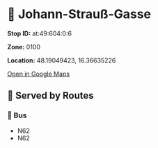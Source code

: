 # 🚉 Johann-Strauß-Gasse


**Stop ID:** at:49:604:0:6

**Zone:** 0100

**Location:** 48.19049423, 16.36635226

[Open in Google Maps](https://www.google.com/maps?q=48.19049423,16.36635226)

## 🚆 Served by Routes

### 🚌 Bus
- N62
- N62